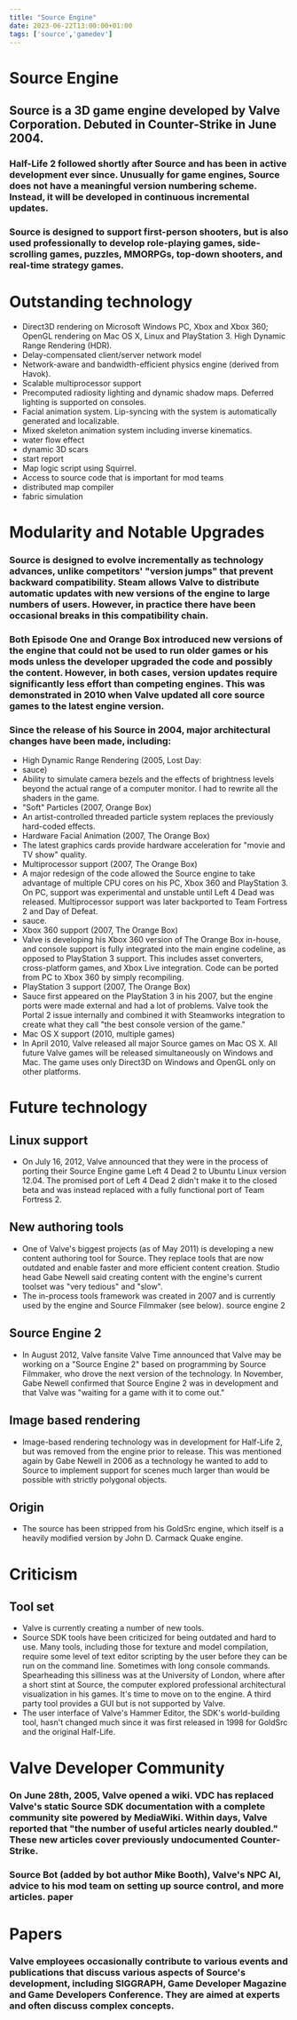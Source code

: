 ```yaml
---
title: "Source Engine"
date: 2023-06-22T13:00:00+01:00
tags: ['source','gamedev']
---
```


# Source Engine

## Source is a 3D game engine developed by Valve Corporation. Debuted in Counter-Strike in June 2004.

### Half-Life 2 followed shortly after Source and has been in active development ever since. Unusually for game engines, Source does not have a meaningful version numbering scheme. Instead, it will be developed in continuous incremental updates.
### Source is designed to support first-person shooters, but is also used professionally to develop role-playing games, side-scrolling games, puzzles, MMORPGs, top-down shooters, and real-time strategy games.

# Outstanding technology
* Direct3D rendering on Microsoft Windows PC, Xbox and Xbox 360; OpenGL rendering on Mac OS X, Linux and PlayStation 3. High Dynamic Range Rendering (HDR).
* Delay-compensated client/server network model
* Network-aware and bandwidth-efficient physics engine (derived from Havok).
* Scalable multiprocessor support
* Precomputed radiosity lighting and dynamic shadow maps. Deferred lighting is supported on consoles.
* Facial animation system. Lip-syncing with the system is automatically generated and localizable.
* Mixed skeleton animation system including inverse kinematics.
* water flow effect
* dynamic 3D scars
* start report
* Map logic script using Squirrel.
* Access to source code that is important for mod teams
* distributed map compiler
* fabric simulation

# Modularity and Notable Upgrades
### Source is designed to evolve incrementally as technology advances, unlike competitors' "version jumps" that prevent backward compatibility. Steam allows Valve to distribute automatic updates with new versions of the engine to large numbers of users. However, in practice there have been occasional breaks in this compatibility chain.
### Both Episode One and Orange Box introduced new versions of the engine that could not be used to run older games or his mods unless the developer upgraded the code and possibly the content. However, in both cases, version updates require significantly less effort than competing engines. This was demonstrated in 2010 when Valve updated all core source games to the latest engine version.
### Since the release of his Source in 2004, major architectural changes have been made, including:
* High Dynamic Range Rendering (2005, Lost Day:
* sauce)
* Ability to simulate camera bezels and the effects of brightness levels beyond the actual range of a computer monitor. I had to rewrite all the shaders in the game.
* "Soft" Particles (2007, Orange Box)
* An artist-controlled threaded particle system replaces the previously hard-coded effects.
* Hardware Facial Animation (2007, The Orange Box)
* The latest graphics cards provide hardware acceleration for "movie and TV show" quality.
* Multiprocessor support (2007, The Orange Box)
* A major redesign of the code allowed the Source engine to take advantage of multiple CPU cores on his PC, Xbox 360 and PlayStation 3. On PC, support was experimental and unstable until Left 4 Dead was released. Multiprocessor support was later backported to Team Fortress 2 and Day of Defeat.
* sauce.
* Xbox 360 support (2007, The Orange Box)
* Valve is developing his Xbox 360 version of The Orange Box in-house, and console support is fully integrated into the main engine codeline, as opposed to PlayStation 3 support. This includes asset converters, cross-platform games, and Xbox Live integration. Code can be ported from PC to Xbox 360 by simply recompiling.
* PlayStation 3 support (2007, The Orange Box)
* Sauce first appeared on the PlayStation 3 in his 2007, but the engine ports were made external and had a lot of problems. Valve took the Portal 2 issue internally and combined it with Steamworks integration to create what they call "the best console version of the game."
* Mac OS X support (2010, multiple games)
* In April 2010, Valve released all major Source games on Mac OS X. All future Valve games will be released simultaneously on Windows and Mac. The game uses only Direct3D on Windows and OpenGL only on other platforms.

# Future technology

## Linux support
* On July 16, 2012, Valve announced that they were in the process of porting their Source Engine game Left 4 Dead 2 to Ubuntu Linux version 12.04. The promised port of Left 4 Dead 2 didn't make it to the closed beta and was instead replaced with a fully functional port of Team Fortress 2.

## New authoring tools
* One of Valve's biggest projects (as of May 2011) is developing a new content authoring tool for Source. They replace tools that are now outdated and enable faster and more efficient content creation. Studio head Gabe Newell said creating content with the engine's current toolset was "very tedious" and "slow".
* The in-process tools framework was created in 2007 and is currently used by the engine and Source Filmmaker (see below). source engine 2

## Source Engine 2
* In August 2012, Valve fansite Valve Time announced that Valve may be working on a "Source Engine 2" based on programming by Source Filmmaker, who drove the next version of the technology. In November, Gabe Newell confirmed that Source Engine 2 was in development and that Valve was "waiting for a game with it to come out."

## Image based rendering
* Image-based rendering technology was in development for Half-Life 2, but was removed from the engine prior to release. This was mentioned again by Gabe Newell in 2006 as a technology he wanted to add to Source to implement support for scenes much larger than would be possible with strictly polygonal objects.

## Origin
* The source has been stripped from his GoldSrc engine, which itself is a heavily modified version by John D. Carmack Quake engine.

# Criticism
## Tool set
* Valve is currently creating a number of new tools.
* Source SDK tools have been criticized for being outdated and hard to use. Many tools, including those for texture and model compilation, require some level of text editor scripting by the user before they can be run on the command line. Sometimes with long console commands. Spearheading this silliness was at the University of London, where after a short stint at Source, the computer explored professional architectural visualization in his games. It's time to move on to the engine. A third party tool provides a GUI but is not supported by Valve.
* The user interface of Valve's Hammer Editor, the SDK's world-building tool, hasn't changed much since it was first released in 1998 for GoldSrc and the original Half-Life.

# Valve Developer Community
### On June 28th, 2005, Valve opened a wiki. VDC has replaced Valve's static Source SDK documentation with a complete community site powered by MediaWiki. Within days, Valve reported that "the number of useful articles nearly doubled." These new articles cover previously undocumented Counter-Strike.
### Source Bot (added by bot author Mike Booth), Valve's NPC AI, advice to his mod team on setting up source control, and more articles. paper

# Papers
### Valve employees occasionally contribute to various events and publications that discuss various aspects of Source's development, including SIGGRAPH, Game Developer Magazine and Game Developers Conference. They are aimed at experts and often discuss complex concepts.
